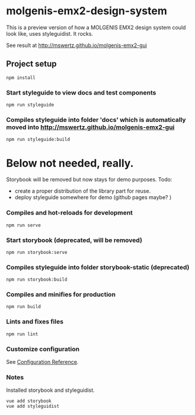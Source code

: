 # molgenis-emx2-design-system

This is a preview version of how a MOLGENIS EMX2 design system could look like, uses styleguidist. It rocks.

See result at http://mswertz.github.io/molgenis-emx2-gui

## Project setup
```
npm install
```

### Start styleguide to view docs and test components
```
npm run styleguide
```

### Compiles styleguide into folder 'docs' which is automatically moved into http://mswertz.github.io/molgenis-emx2-gui
```
npm run styleguide:build
```


# Below not needed, really.
Storybook will be removed but now stays for demo purposes.
Todo:
*  create a proper distribution of the library part for reuse.
*  deploy styleguide somewhere for demo (github pages maybe?    )


### Compiles and hot-reloads for development
```
npm run serve
```

### Start storybook (deprecated, will be removed)
```
npm run storybook:serve
```

### Compiles styleguide into folder storybook-static (deprecated)
```
npm run storybook:build
```

### Compiles and minifies for production
```
npm run build
```

### Lints and fixes files
```
npm run lint
```

### Customize configuration
See [Configuration Reference](https://cli.vuejs.org/config/).

### Notes
Installed storybook and styleguidist.
```
vue add storybook
vue add styleguidist
```

